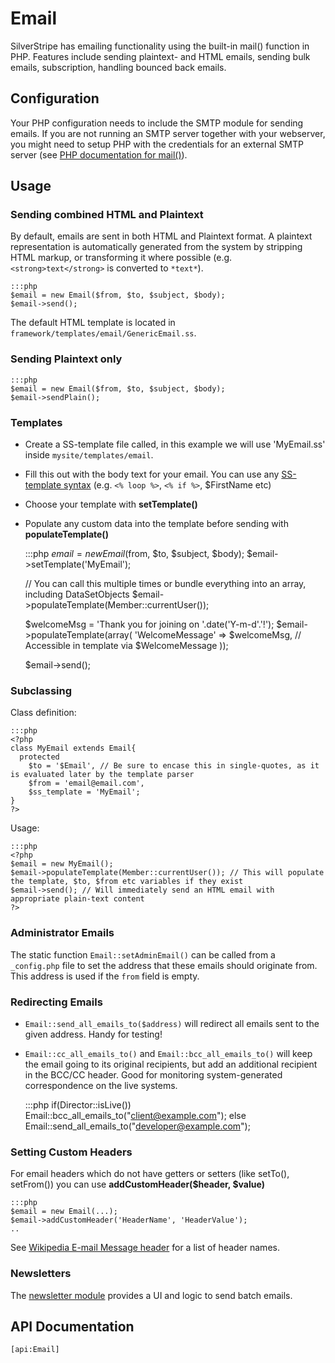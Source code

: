 # Email

SilverStripe has emailing functionality using the built-in mail() function in PHP.
Features include sending plaintext- and HTML emails, sending bulk emails, subscription, handling bounced back emails.

## Configuration

Your PHP configuration needs to include the SMTP module for sending emails.
If you are not running an SMTP server together with your webserver, you might need to setup PHP with the credentials for
an external SMTP server (see [PHP documentation for mail()](http://php.net/mail)).

## Usage

### Sending combined HTML and Plaintext

By default, emails are sent in both HTML and Plaintext format.
A plaintext representation is automatically generated from the system
by stripping HTML markup, or transforming it where possible
(e.g. `<strong>text</strong>` is converted to `*text*`).

	:::php
	$email = new Email($from, $to, $subject, $body);
	$email->send();


The default HTML template is located in `framework/templates/email/GenericEmail.ss`.

### Sending Plaintext only

	:::php
	$email = new Email($from, $to, $subject, $body);
	$email->sendPlain();

### Templates

*  Create a SS-template file called, in this example we will use 'MyEmail.ss' inside `mysite/templates/email`.
*  Fill this out with the body text for your email. You can use any [SS-template syntax](/topics/templates) (e.g. `<% loop %>`,
`<% if %>`, $FirstName etc)
*  Choose your template with **setTemplate()**
*  Populate any custom data into the template before sending with **populateTemplate()**

	:::php
	$email = new Email($from, $to, $subject, $body);
	$email->setTemplate('MyEmail');
	
	// You can call this multiple times or bundle everything into an array, including DataSetObjects
	$email->populateTemplate(Member::currentUser());
	
	$welcomeMsg = 'Thank you for joining on '.date('Y-m-d'.'!');
	$email->populateTemplate(array(
		'WelcomeMessage' => $welcomeMsg, // Accessible in template via $WelcomeMessage
	));
	
	$email->send();



### Subclassing

Class definition:

	:::php
	<?php
	class MyEmail extends Email{
	  protected
	    $to = '$Email', // Be sure to encase this in single-quotes, as it is evaluated later by the template parser
	    $from = 'email@email.com',
	    $ss_template = 'MyEmail';
	}
	?>


Usage:

	:::php
	<?php
	$email = new MyEmail();
	$email->populateTemplate(Member::currentUser()); // This will populate the template, $to, $from etc variables if they exist
	$email->send(); // Will immediately send an HTML email with appropriate plain-text content
	?>


### Administrator Emails

The static function `Email::setAdminEmail()` can be called from a `_config.php` file to set the address that these
emails should originate from. This address is used if the `from` field is empty.

### Redirecting Emails

*  `Email::send_all_emails_to($address)` will redirect all emails sent to the given address.  Handy for testing!
*  `Email::cc_all_emails_to()` and `Email::bcc_all_emails_to()` will keep the email going to its original recipients, but
add an additional recipient in the BCC/CC header.  Good for monitoring system-generated correspondence on the live
systems.

	:::php
	if(Director::isLive()) Email::bcc_all_emails_to("client@example.com");
	else Email::send_all_emails_to("developer@example.com"); 


### Setting Custom Headers

For email headers which do not have getters or setters (like setTo(), setFrom()) you can use **addCustomHeader($header,
$value)**

	:::php
	$email = new Email(...);
	$email->addCustomHeader('HeaderName', 'HeaderValue');
	..


See [Wikipedia E-mail Message header](http://en.wikipedia.org/wiki/E-mail#Message_header) for a list of header names.

### Newsletters

The [newsletter module](http://silverstripe.org/newsletter-module) provides a UI and logic to send batch emails.

## API Documentation

`[api:Email]`
